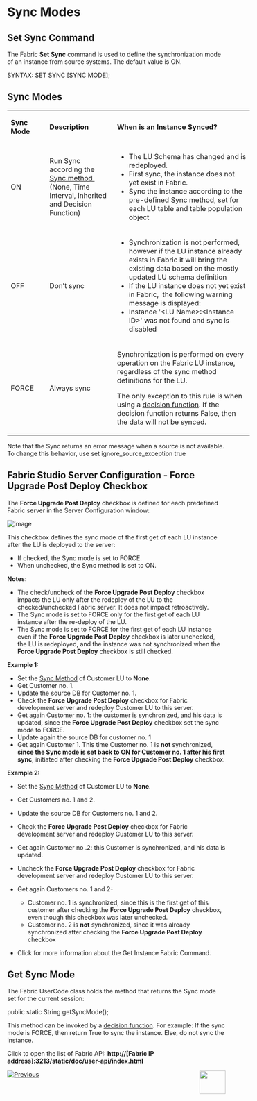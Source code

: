 # Sync Modes

## Set Sync Command 
The Fabric **Set Sync** command is used to define the synchronization mode of an instance from source systems. The default value is ON.

SYNTAX: SET SYNC [SYNC MODE];

## Sync Modes
<table style="width: 560px;">
<tbody>
<tr>
<td style="width: 76px;">
<p><strong>Sync Mode</strong></p>
</td>
<td style="width: 146px;">
<p><strong>Description</strong></p>
</td>
<td style="width: 316px;">
<p><strong>When is an Instance Synced?</strong></p>
</td>
</tr>
<tr>
<td style="width: 76px;">
<p>ON</p>
</td>
<td style="width: 146px;">
<p>Run Sync according the <a href="https://github.com/k2view-academy/K2View-Academy/blob/master/articles/14_sync_LU_instance/04_sync_methods.md">Sync method&nbsp;</a> (None, Time Interval, Inherited and Decision Function)</p>
</td>
<td style="width: 316px;">
<ul>
<li>The LU Schema has changed and is redeployed.</li>
<li>First sync, the instance does not yet exist in Fabric.</li>
<li>Sync the instance according to the pre-defined Sync method, set for each LU table and table population object</li>
</ul>
</td>
</tr>
<tr>
<td style="width: 76px;">
<p>OFF</p>
</td>
<td style="width: 146px;">
<p>Don&rsquo;t sync</p>
</td>
<td style="width: 316px;">
<ul>
<li>Synchronization is not performed, however if the LU instance already exists in Fabric it will bring the existing data based on the mostly updated LU schema definition</li>
<li>If the LU instance does not yet exist in Fabric, &nbsp;the following warning message is displayed:</li>
<li>Instance '&lt;LU Name&gt;:&lt;Instance ID&gt;' was not found and sync is disabled</li>
</ul>
</td>
</tr>
<tr>
<td style="width: 76px;">
<p>FORCE</p>
</td>
<td style="width: 146px;">
<p>Always sync</p>
</td>
<td style="width: 316px;">
<p>Synchronization is performed on every operation on the Fabric LU instance, regardless of the sync method definitions for the LU.</p>
<p>The only exception to this rule is when using a <a href="https://github.com/k2view-academy/K2View-Academy/blob/master/articles/14_sync_LU_instance/05_sync_decision_functions.md">decision function</a>. If the decision function returns False, then the data will not be synced.</p>
</td>
</tr>
</tbody>
</table>

Note that the Sync returns an error message when a source is not available. To change this behavior, use set ignore_source_exception true


## Fabric Studio Server Configuration - Force Upgrade Post Deploy Checkbox
The **Force Upgrade Post Deploy** checkbox is defined for each predefined Fabric server in the Server Configuration window:

![image](https://k2vacademy.s3.eu-west-2.amazonaws.com/Fabric/6_Sync/6_2_server_configuration_window.png)

This checkbox defines the sync mode of the first get of each LU instance after the LU is deployed to the server:
* If checked, the Sync mode is set to FORCE.
* When unchecked, the Sync method is set to ON.

**Notes:**
* The check/uncheck of the **Force Upgrade Post Deploy** checkbox impacts the LU only after the redeploy of the LU to the checked/unchecked Fabric server. It does not impact retroactively.
* The Sync mode is set to FORCE only for the first get of each LU instance after the re-deploy of the LU.  
* The Sync mode is set to FORCE for the first get of each LU instance even if the **Force Upgrade Post Deploy** checkbox is later unchecked, the LU is redeployed, and the instance was not synchronized when the **Force Upgrade Post Deploy** checkbox is still checked.

**Example 1:**
* Set the [Sync Method](https://github.com/k2view-academy/K2View-Academy/blob/master/articles/14_sync_LU_instance/04_sync_methods.md) of Customer LU to **None**.
* Get Customer no. 1.
* Update the source DB for Customer no. 1. 
* Check the **Force Upgrade Post Deploy** checkbox for Fabric development server and redeploy Customer LU to this server. 
* Get again Customer no. 1:  the customer is synchronized, and his data is updated, since the  **Force Upgrade Post Deploy** checkbox set the sync mode to FORCE.
* Update again the source DB for customer no. 1 
* Get again Customer 1.  This time Customer no. 1 is **not** synchronized, **since the Sync mode is set back to ON for Customer no. 1 after his first sync**, initiated after checking the **Force Upgrade Post Deploy** checkbox.

**Example 2:**
* Set the [Sync Method](https://github.com/k2view-academy/K2View-Academy/blob/master/articles/14_sync_LU_instance/04_sync_methods.md) of Customer LU to **None**.
* Get Customers no. 1 and 2.
* Update the source DB for Customers no. 1 and 2.
* Check the **Force Upgrade Post Deploy** checkbox for Fabric development server and redeploy Customer LU to this server. 
* Get again Customer no .2:  this Customer is synchronized, and his data is updated. 
* Uncheck the **Force Upgrade Post Deploy** checkbox for Fabric development server and redeploy Customer LU to this server. 
* Get again Customers no. 1 and 2- 
  * Customer no. 1 is synchronized, since this is the first get of this customer after checking the **Force Upgrade Post Deploy** checkbox, even though this checkbox was later unchecked.
  * Customer no. 2 is **not** synchronized, since it was already synchronized after checking the **Force Upgrade Post Deploy** checkbox

* Click for more information about the Get Instance Fabric Command.

## Get Sync Mode
The Fabric UserCode class holds the method that returns the Sync mode set for the current session: 

public static String getSyncMode();

This method can be invoked by a [decision function](https://github.com/k2view-academy/K2View-Academy/blob/master/articles/14_sync_LU_instance/05_sync_decision_functions.md). For example:
If the sync mode is FORCE, then return True to sync the instance. Else, do not sync the instance.

Click to open the list of Fabric API: **http://[Fabric IP address]:3213/static/doc/user-api/index.html**


[![Previous](https://github.com/k2view-academy/K2View-Academy/blob/master/articles/images/Previous.png)](https://github.com/k2view-academy/K2View-Academy/blob/master/articles/14_sync_LU_instance/01_sync_LUI_overview.md)[<img align="right" width="60" height="54" src="https://github.com/k2view-academy/K2View-Academy/blob/master/articles/images/Next.png">](https://github.com/k2view-academy/K2View-Academy/blob/master/articles/14_sync_LU_instance/03_sync_ignore_source_exception.md)

